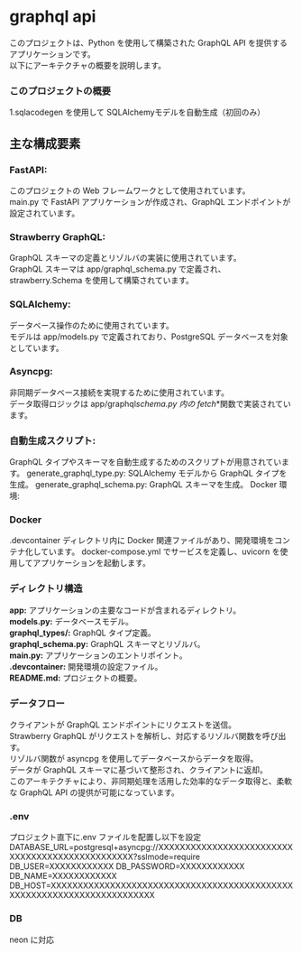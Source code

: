 # graphql api

このプロジェクトは、Python を使用して構築された GraphQL API を提供するアプリケーションです。  
以下にアーキテクチャの概要を説明します。

### このプロジェクトの概要

1.sqlacodegen を使用して SQLAlchemyモデルを自動生成（初回のみ）

## 主な構成要素

### FastAPI:

このプロジェクトの Web フレームワークとして使用されています。  
main.py で FastAPI アプリケーションが作成され、GraphQL エンドポイントが設定されています。

### Strawberry GraphQL:

GraphQL スキーマの定義とリゾルバの実装に使用されています。  
GraphQL スキーマは app/graphql_schema.py で定義され、strawberry.Schema を使用して構築されています。

### SQLAlchemy:

データベース操作のために使用されています。  
モデルは app/models.py で定義されており、PostgreSQL データベースを対象としています。

### Asyncpg:

非同期データベース接続を実現するために使用されています。  
データ取得ロジックは app/graphql*schema.py 内の fetch*\*関数で実装されています。

### 自動生成スクリプト:

GraphQL タイプやスキーマを自動生成するためのスクリプトが用意されています。
generate_graphql_type.py: SQLAlchemy モデルから GraphQL タイプを生成。
generate_graphql_schema.py: GraphQL スキーマを生成。
Docker 環境:

### Docker

.devcontainer ディレクトリ内に Docker 関連ファイルがあり、開発環境をコンテナ化しています。
docker-compose.yml でサービスを定義し、uvicorn を使用してアプリケーションを起動します。

### ディレクトリ構造

**app:** アプリケーションの主要なコードが含まれるディレクトリ。  
**models.py:** データベースモデル。  
**graphql_types/:** GraphQL タイプ定義。  
**graphql_schema.py:** GraphQL スキーマとリゾルバ。  
**main.py:** アプリケーションのエントリポイント。  
**.devcontainer:** 開発環境の設定ファイル。  
**README.md:** プロジェクトの概要。

### データフロー

クライアントが GraphQL エンドポイントにリクエストを送信。  
Strawberry GraphQL がリクエストを解析し、対応するリゾルバ関数を呼び出す。  
リゾルバ関数が asyncpg を使用してデータベースからデータを取得。  
データが GraphQL スキーマに基づいて整形され、クライアントに返却。  
このアーキテクチャにより、非同期処理を活用した効率的なデータ取得と、柔軟な GraphQL API の提供が可能になっています。

### .env

プロジェクト直下に.env ファイルを配置し以下を設定
DATABASE_URL=postgresql+asyncpg://XXXXXXXXXXXXXXXXXXXXXXXXXXXXXXXXXXXXXXXXXXXXXXXX?sslmode=require
DB_USER=XXXXXXXXXXXX
DB_PASSWORD=XXXXXXXXXXXX
DB_NAME=XXXXXXXXXXXX
DB_HOST=XXXXXXXXXXXXXXXXXXXXXXXXXXXXXXXXXXXXXXXXXXXXXXXXXXXXXXXXXXXXXXXXXXXXXXXX

### DB

neon に対応


